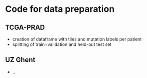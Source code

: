 # Code for data preparation

## TCGA-PRAD
- creation of dataframe with tiles and mutation labels per patient 
- splitting of train+validation and held-out test set

## UZ Ghent
- ..
